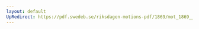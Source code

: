 ```yaml
---
layout: default
UpRedirect: https://pdf.swedeb.se/riksdagen-motions-pdf/1869/mot_1869__ak__00031.pdf
---
```

